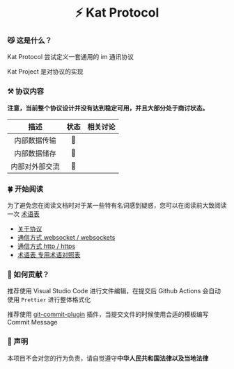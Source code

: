 <h1 align="center">⚡️ Kat Protocol</h1>

### 😼 这是什么？

Kat Protocol 尝试定义一套通用的 im 通讯协议

Kat Project 是对协议的实现

### ⚒️ 协议内容

**注意，当前整个协议设计并没有达到稳定可用，并且大部分处于商讨状态。**

<div align=center>

|      描述      | 状态 | 相关讨论 |
| :------------: | :--: | :------: |
|  内部数据传输  |  🚧  |          |
|  内部数据储存  |  🚧  |          |
| 内部对外部交流 |  🚧  |          |

</div>

### 🍀 开始阅读

为了避免您在阅读文档时对于某一些特有名词感到疑惑，您可以在阅读前大致阅读一次 [术语表](./terminology.md)

- [关于协议](./protocol.md)
- [通信方式 websocket / websockets](./websocket/websocket.md)
- [通信方式 http / https](./http/http.md)
- [术语表 专用术语对照表](./terminology.md)

### 📝 如何贡献？

推荐使用 Visual Studio Code 进行文件编辑，在提交后 Github Actions 会自动使用 `Prettier` 进行整体格式化

推荐使用 [git-commit-plugin](https://marketplace.visualstudio.com/items?itemName=redjue.git-commit-plugin) 插件，当提交文件的时候使用合适的模板编写 Commit Message

### 🍉 声明

本项目不会对您的行为负责，请自觉遵守**中华人民共和国法律以及当地法律**
